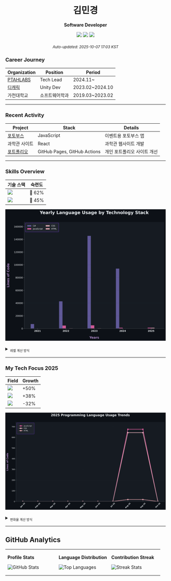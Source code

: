 <div align="center">

# 김민경
**Software Developer**

<img src="https://komarev.com/ghpvc/?username=zlaepek&color=7469B6&style=for-the-badge&label=PROFILE+VIEWS"/>
<img src="https://img.shields.io/github/followers/zlaepek?color=7469B6&style=for-the-badge&logo=github&label=FOLLOWERS"/>
<img src="https://img.shields.io/github/stars/zlaepek?color=7469B6&style=for-the-badge&logo=github&label=STARS"/>

<sub>*Auto-updated: <!-- UPDATE_TIME -->2025-10-07 17:03 KST<!-- /UPDATE_TIME -->*</sub>

</div>

### Career Journey

<table width="100%">
  <thead>
    <tr>
      <th>Organization</th>
      <th>Position</th>
      <th>Period</th>
    </tr>
  </thead>
  <tbody>
    <tr>
      <td><a href="https://ptahlabs.co.kr/">PTAHLABS</a></td>
      <td>Tech Lead</td>
      <td>2024.11~</td>
    </tr>
    <tr>
      <td><a href="https://www.dcarrick.co.kr/">디캐릭</a></td>
      <td>Unity Dev</td>
      <td>2023.02~2024.10</td>
    </tr>
    <tr>
      <td>가천대학교</td>
      <td>소프트웨어학과</td>
      <td>2019.03~2023.02</td>
    </tr>
  </tbody>
</table>

---

### Recent Activity

<!-- ACTIVITY_START -->
<table width="100%">
  <thead>
    <tr>
      <th>Project</th>
      <th>Stack</th>
      <th>Details</th>
    </tr>
  </thead>
  <tbody>
    <tr>
      <td><a href="https://ptahlabs.co.kr/#/project/Solution_PhotoBooth">포토부스</a></td>
      <td>JavaScript</td>
      <td>이벤트용 포토부스 앱</td>
    </tr>
    <tr>
      <td>과학관 사이트</td>
      <td>React</td>
      <td>과학관 웹사이트 개발</td>
    </tr>
    <tr>
      <td><a href="https://github.com/zlaepek">포트폴리오</a></td>
      <td>GitHub Pages, GitHub Actions</td>
      <td>개인 포트폴리오 사이트 개선</td>
    </tr>
  </tbody>
</table>
<!-- ACTIVITY_END -->

---

### Skills Overview

<!-- SKILL_START -->
<table width="100%">
  <thead>
    <tr>
      <th>기술 스택</th>
      <th>숙련도</th>
    </tr>
  </thead>
  <tbody>
    <tr>
      <td><img src="https://img.shields.io/badge/C%23-7469B6?style=flat&logo=c-sharp&logoColor=white"/></td>
      <td>🥈 62%</td>
    </tr>
    <tr>
      <td><img src="https://img.shields.io/badge/JavaScript-FF69B4?style=flat&logo=javascript&logoColor=white"/></td>
      <td>🥉 45%</td>
    </tr>
  </tbody>
</table>
<!-- SKILL_END -->

<!-- YEARLY_CHART -->
![Yearly Usage](./assets/language_yearly_chart.png)
<!-- /YEARLY_CHART -->

<details>
<summary><sub style="font-size: 10px;">레벨 계산 방식</sub></summary>
<sub style="font-size: 9px;">
🥇 Master 80%+ | 🥈 Pro 60-79% | 🥉 Learning 40-59% | 🏅 Starter <40%<br>
<code>활동점수 = (언어 줄 수 ÷ 100) + (커밋 수 × 10)</code><br>
<code>레벨 = min(99, floor(log₂(활동점수 + 1) × 8))</code>
</sub>
</details>

---

### My Tech Focus 2025

<!-- TREND_START -->
<table width="100%">
  <thead>
    <tr>
      <th>Field</th>
      <th>Growth</th>
    </tr>
  </thead>
  <tbody>
    <tr>
      <td><img src="https://img.shields.io/badge/%EC%9B%B9%EA%B0%9C%EB%B0%9C-FF69B4?style=flat&logo=react&logoColor=white"/></td>
      <td>+50%</td>
    </tr>
    <tr>
      <td><img src="https://img.shields.io/badge/%EB%B0%B1%EC%97%94%EB%93%9C-4A90E2?style=flat&logo=server&logoColor=white"/></td>
      <td>+38%</td>
    </tr>
    <tr>
      <td><img src="https://img.shields.io/badge/%EA%B2%8C%EC%9E%84%EA%B0%9C%EB%B0%9C-7469B6?style=flat&logo=unity&logoColor=white"/></td>
      <td>-32%</td>
    </tr>
  </tbody>
</table>
<!-- TREND_END -->

<!-- TREND_CHART -->
![Language Trends](./assets/language_trend_chart.png)
<!-- /TREND_CHART -->

<details>
<summary><sub style="font-size: 10px;">변화율 계산 방식</sub></summary>
<sub style="font-size: 9px;">
<code>변화율 = (최근 3개월 활동 - 이전 9개월 평균) ÷ 이전 9개월 평균 × 100</code><br>
양수: 증가 추세 | 음수: 감소 추세
</sub>
</details>

---

## GitHub Analytics

<table width="100%">
<tr>
<td valign="top" width="33%">

**Profile Stats**

![GitHub Stats](https://github-readme-stats.vercel.app/api?username=zlaepek&show_icons=true&count_private=true&include_all_commits=true&theme=github_dark&hide_border=true&bg_color=0D1117&title_color=7469B6&icon_color=7469B6&text_color=c9d1d9&card_width=280&hide_title=true)

</td>
<td valign="top" width="34%">

**Language Distribution**

![Top Languages](https://github-readme-stats.vercel.app/api/top-langs/?username=zlaepek&layout=compact&theme=github_dark&hide_border=true&bg_color=0D1117&title_color=7469B6&text_color=c9d1d9&card_width=280&hide_title=true)

</td>
<td valign="top" width="33%">

**Contribution Streak**

![Streak Stats](https://github-readme-streak-stats.herokuapp.com/?user=zlaepek&theme=github-dark-blue&hide_border=true&background=0D1117&ring=7469B6&fire=7469B6&currStreakLabel=7469B6)

</td>
</tr>
</table>


